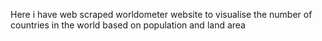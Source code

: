 Here i have web scraped worldometer website to visualise the number of countries in the world based on population and land area

